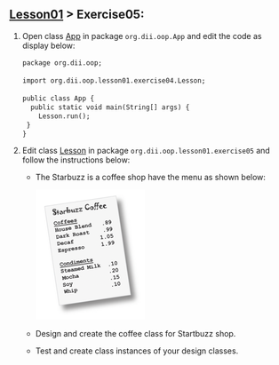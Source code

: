 ## [Lesson01](index.md) > Exercise05:

1. Open class [App](../../app/src/main/java/org/dii/oop/App.java) in package `org.dii.oop.App` and edit the code as display below:
   ```
   package org.dii.oop;

   import org.dii.oop.lesson01.exercise04.Lesson;

   public class App {
     public static void main(String[] args) {
       Lesson.run();
    }
   }
   ```

2. Edit class [Lesson](../../app/src/main/java/org/dii/oop/lesson01/exercise05/Lesson.java) in package `org.dii.oop.lesson01.exercise05` and follow the instructions below:
   * The Starbuzz is a coffee shop have the menu as shown below:
   
     ![img.png](img.png)
   
   * Design and create the coffee class for Startbuzz shop.
   * Test and create class instances of your design classes.
     
